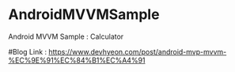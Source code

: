 # AndroidMVVMSample
Android MVVM Sample : Calculator


#Blog Link : https://www.devhyeon.com/post/android-mvp-mvvm-%EC%9E%91%EC%84%B1%EC%A4%91
